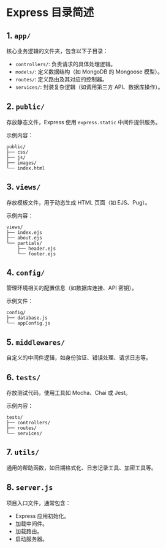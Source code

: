 # Express 目录简述

## 1. `app/`

核心业务逻辑的文件夹，包含以下子目录：

- `controllers/`: 负责请求的具体处理逻辑。
- `models/`: 定义数据结构（如 MongoDB 的 Mongoose 模型）。
- `routes/`: 定义路由及其对应的控制器。
- `services/`: 封装复杂逻辑（如调用第三方 API、数据库操作）。

## 2. `public/`

存放静态文件，Express 使用 `express.static` 中间件提供服务。

示例内容：

```
public/
├── css/
├── js/
├── images/
└── index.html
```

## 3. `views/`

存放模板文件，用于动态生成 HTML 页面（如 EJS、Pug）。

示例内容：

```
views/
├── index.ejs
├── about.ejs
└── partials/
    ├── header.ejs
    └── footer.ejs
```

## 4. `config/`

管理环境相关的配置信息（如数据库连接、API 密钥）。

示例文件：

```
config/
├── database.js
└── appConfig.js
```

## 5. `middlewares/`

自定义的中间件逻辑，如身份验证、错误处理、请求日志等。

## 6. `tests/`

存放测试代码，使用工具如 Mocha、Chai 或 Jest。

示例内容：

```
tests/
├── controllers/
├── routes/
└── services/
```

## 7. `utils/`

通用的帮助函数，如日期格式化、日志记录工具、加密工具等。

## 8. `server.js`

项目入口文件，通常包含：

- Express 应用初始化。
- 加载中间件。
- 加载路由。
- 启动服务器。
